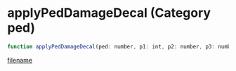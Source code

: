 # applyPedDamageDecal (Category ped)

```js
function applyPedDamageDecal(ped: number, p1: int, p2: number, p3: number, p4: number, p5: number, p6: number, p7: int, p8: boolean, p9: string): void
```

[filename](applyPedDamageDecal_m.md ':include')